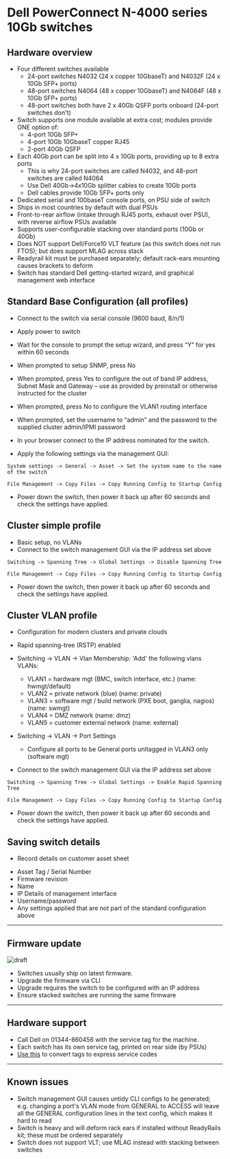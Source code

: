 # Dell PowerConnect N-4000 series 10Gb switches

## Hardware overview
* Four different switches available
   * 24-port switches N4032 (24 x copper 10GbaseT) and N4032F (24 x 10Gb SFP+ ports)
   * 48-port switches N4064 (48 x copper 10GbaseT) and N4064F (48 x 10Gb SFP+ ports)
   * 48-port switches both have 2 x 40Gb QSFP ports onboard (24-port switches don't)
* Switch supports one module available at extra cost; modules provide ONE option of:
   * 4-port 10Gb SFP+
   * 4-port 10Gb 10GbaseT copper RJ45
   * 2-port 40Gb QSFP
* Each 40Gb port can be split into 4 x 10Gb ports, providing up to 8 extra ports
   * This is why 24-port switches are called N4032, and 48-port switches are called N4064
   * Use Dell 40Gb->4x10Gb splitter cables to create 10Gb ports
   * Dell cables provide 10Gb SFP+ ports only
* Dedicated serial and 100baseT console ports, on PSU side of switch
* Ships in most countries by default with dual PSUs
* Front-to-rear airflow (intake through RJ45 ports, exhaust over PSU), with reverse airflow PSUs available
* Supports user-configurable stacking over standard ports (10Gb or 40Gb)
* Does NOT support Dell/Force10 VLT feature (as this switch does not run FTOS); but does support MLAG across stack
* Readyrail kit must be purchased separately; default rack-ears mounting causes brackets to deform
* Switch has standard Dell getting-started wizard, and graphical management web interface

## Standard Base Configuration (all profiles)
* Connect to the switch via serial console  (9600 baud, 8/n/1)
* Apply power to switch
* Wait for the console to prompt the setup wizard, and press “Y” for yes within 60 seconds
* When prompted to setup SNMP, press No
* When prompted, press Yes to configure the out of band IP address, Subnet Mask and Gateway – use as provided by preinstall or otherwise instructed for the cluster
* When prompted, press No to configure the VLAN1 routing interface
* When prompted, set the username to “admin” and the password to the supplied cluster admin/IPMI password
* In your browser connect to the IP address nominated for the switch.

* Apply the following settings via the management GUI:
```
System settings -> General -> Asset -> Set the system name to the name of the switch
```
```
File Management -> Copy Files -> Copy Running Config to Startup Config
```
* Power down the switch, then power it back up after 60 seconds and check the settings have applied.

## **Cluster simple** profile
 * Basic setup, no VLANs
 * Connect to the switch management GUI via the IP address set above
```
Switching -> Spanning Tree -> Global Settings -> Disable Spanning Tree
```
```
File Management -> Copy Files -> Copy Running Config to Startup Config
```
* Power down the switch, then power it back up after 60 seconds and check the settings have applied.

## **Cluster VLAN** profile
 * Configuration for modern clusters and private clouds
 * Rapid spanning-tree (RSTP) enabled
 * Switching -> VLAN -> Vlan Membership: 'Add' the following vlans VLANs:
    *  VLAN1 = hardware mgt (BMC, switch interface, etc.) (name: hwmgt/default)
    *  VLAN2 = private network (blue) (name: private) 
    *  VLAN3 = software mgt / build network (PXE boot, ganglia, nagios) (name: swmgt)
    *  VLAN4 = DMZ network (name: dmz)
    *  VLAN5 = customer external network (name: external)
 * Switching -> VLAN -> Port Settings
    * Configure all ports to be General ports unltagged in VLAN3 only (software mgt)	

 * Connect to the switch management GUI via the IP address set above
```
Switching -> Spanning Tree -> Global Settings -> Enable Rapid Spanning Tree
```
```
File Management -> Copy Files -> Copy Running Config to Startup Config
```
* Power down the switch, then power it back up after 60 seconds and check the settings have applied.

## Saving switch details
* Record details on customer asset sheet
 - Asset Tag / Serial Number
 - Firmware revision
 - Name
 - IP Details of management interface
 - Username/password
 - Any settings applied that are not part of the standard configuration above

***

## Firmware update
![draft](http://upload.wikimedia.org/wikipedia/commons/f/ff/DRAFT_ICON.png)
* Switches usually ship on latest firmware. 
* Upgrade the firmware via CLI
* Upgrade requires the switch to be configured with an IP address
* Ensure stacked switches are running the same firmware

***
## Hardware support
* Call Dell on 01344-860456 with the service tag for the machine.
* Each switch has its own service tag, printed on rear side (by PSUs)
* [Use this](http://creativyst.com/Doc/Articles/HT/Dell/DellNumb.htm) to convert tags to express service codes


***
## Known issues
* Switch management GUI causes untidy CLI configs to be generated; e.g. changing a port's VLAN mode from GENERAL to ACCESS will leave all the GENERAL configuration lines in the text config, which makes it hard to read
* Switch is heavy and will deform rack ears if installed without ReadyRails kit; these must be ordered separately
* Switch does not support VLT; use MLAG instead with stacking between switches
